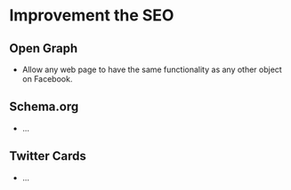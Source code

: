 # Improvement the SEO

## Open Graph
- Allow any web page to have the same functionality as any other object on Facebook.

## Schema.org
- ...

## Twitter Cards
- ...
